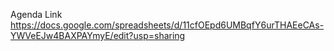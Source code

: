 Agenda Link <br>
https://docs.google.com/spreadsheets/d/11cfOEpd6UMBqfY6urTHAEeCAs-YWVeEJw4BAXPAYmyE/edit?usp=sharing

